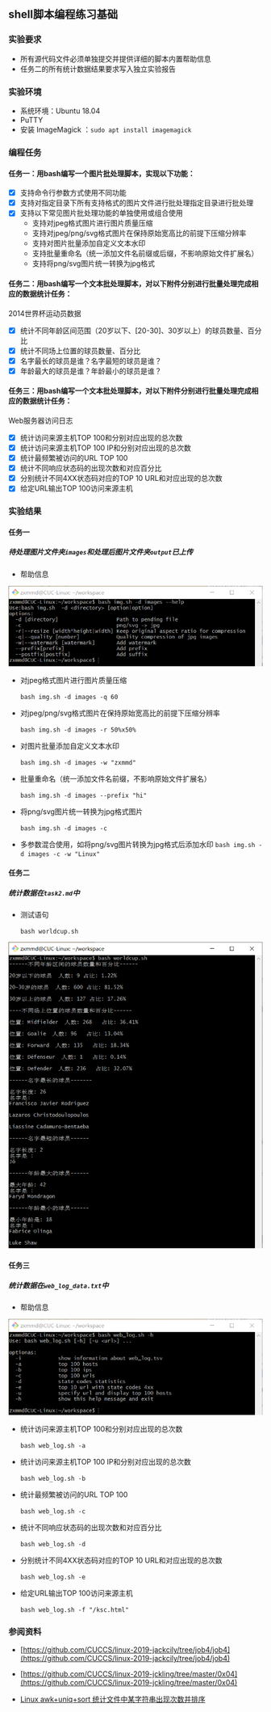 ## shell脚本编程练习基础

### 实验要求

- 所有源代码文件必须单独提交并提供详细的脚本内置帮助信息
- 任务二的所有统计数据结果要求写入独立实验报告

### 实验环境

- 系统环境：Ubuntu 18.04
- PuTTY
- 安装 ImageMagick ：`sudo apt install imagemagick`


### 编程任务

#### 任务一：用bash编写一个图片批处理脚本，实现以下功能：
- [x] 支持命令行参数方式使用不同功能
- [x] 支持对指定目录下所有支持格式的图片文件进行批处理指定目录进行批处理
- [x] 支持以下常见图片批处理功能的单独使用或组合使用
  - 支持对jpeg格式图片进行图片质量压缩
  - 支持对jpeg/png/svg格式图片在保持原始宽高比的前提下压缩分辨率
  - 支持对图片批量添加自定义文本水印
  - 支持批量重命名（统一添加文件名前缀或后缀，不影响原始文件扩展名）
  - 支持将png/svg图片统一转换为jpg格式

#### 任务二：用bash编写一个文本批处理脚本，对以下附件分别进行批量处理完成相应的数据统计任务：

2014世界杯运动员数据

- [x] 统计不同年龄区间范围（20岁以下、[20-30]、30岁以上）的球员数量、百分比
- [x] 统计不同场上位置的球员数量、百分比
- [x] 名字最长的球员是谁？名字最短的球员是谁？
- [x] 年龄最大的球员是谁？年龄最小的球员是谁？

#### 任务三：用bash编写一个文本批处理脚本，对以下附件分别进行批量处理完成相应的数据统计任务：

Web服务器访问日志

- [x] 统计访问来源主机TOP 100和分别对应出现的总次数
- [x] 统计访问来源主机TOP 100 IP和分别对应出现的总次数
- [x] 统计最频繁被访问的URL TOP 100
- [x] 统计不同响应状态码的出现次数和对应百分比
- [x] 分别统计不同4XX状态码对应的TOP 10 URL和对应出现的总次数
- [x] 给定URL输出TOP 100访问来源主机

### 实验结果

#### 任务一

##### 待处理图片文件夹`images`和处理后图片文件夹`output`已上传

- 帮助信息

![](img/task1_help.png)

+ 对jpeg格式图片进行图片质量压缩

  `bash img.sh -d images -q 60`

- 对jpeg/png/svg格式图片在保持原始宽高比的前提下压缩分辨率

  `bash img.sh -d images -r 50%x50%`

- 对图片批量添加自定义文本水印

  `bash img.sh -d images -w "zxmmd"`

- 批量重命名（统一添加文件名前缀，不影响原始文件扩展名）

  `bash img.sh -d images --prefix "hi"`

- 将png/svg图片统一转换为jpg格式图片

  `bash img.sh -d images -c`
  
- 多参数混合使用，如将png/svg图片转换为jpg格式后添加水印
  `bash img.sh -d images -c -w "Linux"`

#### 任务二

##### 统计数据在`task2.md`中

- 测试语句

  `bash worldcup.sh`

![](img/task2.png)

#### 任务三

##### 统计数据在`web_log_data.txt`中

- 帮助信息

![](img/task3_help.png)

- 统计访问来源主机TOP 100和分别对应出现的总次数

  `bash web_log.sh -a`

- 统计访问来源主机TOP 100 IP和分别对应出现的总次数

  `bash web_log.sh -b`

- 统计最频繁被访问的URL TOP 100

  `bash web_log.sh -c`

- 统计不同响应状态码的出现次数和对应百分比

  `bash web_log.sh -d`

- 分别统计不同4XX状态码对应的TOP 10 URL和对应出现的总次数

  `bash web_log.sh -e`

- 给定URL输出TOP 100访问来源主机

  `bash web_log.sh -f "/ksc.html"`

### 参阅资料

- [https://github.com/CUCCS/linux-2019-jackcily/tree/job4/job4](https://github.com/CUCCS/linux-2019-jackcily/tree/job4/job4)
- [https://github.com/CUCCS/linux-2019-jckling/tree/master/0x04](https://github.com/CUCCS/linux-2019-jckling/tree/master/0x04)

- [Linux awk+uniq+sort 统计文件中某字符串出现次数并排序](https://www.cnblogs.com/wangbaihan/p/9262296.html)

